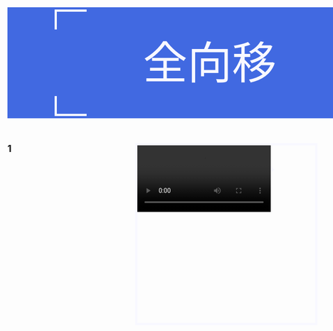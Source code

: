 <!DOCTYPE HTML>
<html>
<head>
<meta http-equiv="Content-Type" content="text/html; charset=utf-8">
<title>全向科技</title>
</head>
<style>
       *{margin:0;}
       #a{
		   background:#4169E1;
	       height:250px;
		   width:100%;
		   
		   }
	   #a1{
		   width:1200px;
		   height:230px;
		   border:5px solid #F8F8FF;
		   margin:5px 11%;
		   position:fixed;
		   }
	   #a2{
		   width:1400px;
		   height:150px;
		   background:#4169E1;
		   margin:50px 3%;
		   position:fixed;
		   }
	   #a3{
		   width:1000px;
		   height:250px;
		   background:#4169E1;
		   margin:0px 18.5%;
		   position:fixed;
		   }
	   #a3-1{
		   color:#F8F8FF;
		   font-size:100px;
		   position:fixed;
		   line-height:250px;
		   margin:0 11%;
		   position:fixed;
		   }
		#b{
			position:fixed;
			}
		#b1{
			width:400px;
			height:400px;
			border:5px solid #F8F8FF;
			margin:0 70%;
			}
</style>
<body>
      <header id="a">
              <div id="a1"></div>
              <div id="a2"></div>
              <div id="a3"><div id="a3-1">全向移动平台</div></div>
      </header>
      <nav></nav>
      <article id="b">
               <div id="b1">
                     <video controls="controls"autoplay="autoplay"loop="5" src="123.mp4">11</video>
               </div>
      </article>
      <foter>
             <h2 style="width:10px;height:10px;">1</h2>
      </foter>
</body>
</html>
